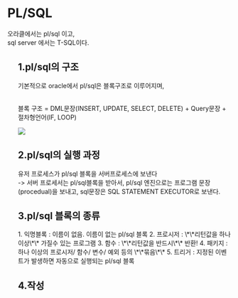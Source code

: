 <h1>PL/SQL</h1>
  오라클에서는 pl/sql 이고,<br>
  sql server 에서는 T-SQL이다.
  
<ol> 
<h2>1.pl/sql의 구조</h2>
  기본적으로 oracle에서 pl/sql은 블록구조로 이루어지며, <br><br>
  
   블록 구조  = DML문장(INSERT, UPDATE, SELECT, DELETE) + Query문장 + 절차형언어(IF, LOOP)
   <br>
   
   ![](http://wiki.gurubee.net/download/attachments/26744176/SQL_231.jpg)
   
<h2>2.pl/sql의 실행 과정</h2>
유저 프로세스가 pl/sql 블록을 서버프로세스에 보낸다<br>
-> 서버 프로세서는 pl/sql블록을 받아서, pl/sql 엔진으로는 프로그램 문장(procedual)을 보내고, sql문장은 SQL STATEMENT EXECUTOR로 보낸다. <br>


<h2>3.pl/sql 블록의 종류</h2>
1. 익명블록 : 이름이 없음. 이름이 없는 pl/sql 블록
2. 프로시저 : \*\*리턴값을 하나이상\*\* 가질수 있는 프로그램
3. 함수 : \*\*리턴값을 반드시\*\* 반환!
4. 패키지 : 하나 이상의 프로시저/ 함수/ 변수/ 예외 등의 \*\*묶음\*\*
5. 트리거 : 지정된 이벤트가 발생하면 자동으로 실행되는 pl/sql 블록


<h2>4.작성</h2>

</ol>
